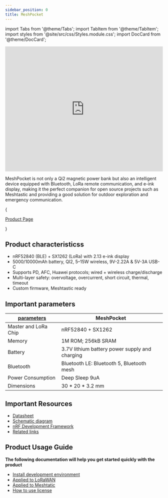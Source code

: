 ```yaml
---
sidebar_position: 0
title: MeshPocket
---
```


import Tabs from '@theme/Tabs';
import TabItem from '@theme/TabItem';
import styles from '@site/src/css/Styles.module.css';
import DocCard from '@theme/DocCard';


<iframe
  width="100%"
  height="400"
  src="https://www.youtube.com/embed/hy2ndMZC0RI"
  title="Heltec Capsule Sensor V3. A Portable LoRa/LoRaWAN Node device compatible with Meshtastic"
  frameborder="0"
  allow="accelerometer; autoplay; clipboard-write; encrypted-media; gyroscope; picture-in-picture"
  allowfullscreen
></iframe>


MeshPocket is not only a Qi2 magnetic power bank but also an intelligent device equipped with Bluetooth, LoRa remote communication, and e-ink display, making it the perfect companion for open source projects such as Meshtastic and providing a good solution for outdoor exploration and emergency communication.

{<div className={styles.btnContainer}>
  <a href="https://heltec.org/project/meshpocket/" className={styles.btnLink1}>
    Product Page
  </a>
</div>}

## Product characteristicss

- nRF52840 (BLE) + SX1262 (LoRa) with 2.13 e-ink display
- 5000/10000mAh battery, QI2, 5–15W wireless, 9V-2.22A & 5V-3A USB-C
- Supports PD, AFC, Huawei protocols; wired + wireless charge/discharge
- Multi-layer safety: overvoltage, overcurrent, short circuit, thermal, timeout
- Custom firmware, Meshtastic ready

## Important parameters
| [parameters](https://resource.heltec.cn/download/MeshPocket/datasheet/MeshPocket_1.0.1.pdf)         | MeshPocket    |
|--------------------|----------------------------|
|Master and LoRa Chip      |	    nRF52840 +  SX1262              |
|Memory|  	1M ROM; 256kB SRAM            |
| Battery     |   	3.7V lithium battery power supply and charging                |
| Bluetooth         | 	Bluetooth LE: Bluetooth 5, Bluetooth mesh           |
|Power Consumption       |  	Deep Sleep 9uA   |
| Dimensions         |   		30 * 20 * 3.2 mm   |


## Important Resources
- [Datasheet](https://resource.heltec.cn/download/MeshPocket/datasheet/MeshPocket_1.0.1.pdf)
- [Schematic diagram](https://resource.heltec.cn/download/MeshPocket/schematic)
- [nRF Development Framework](https://github.com/HelTecAutomation/Heltec_nRF52)
- [Related links](https://resource.heltec.cn/download/MeshPocket)

## Product Usage Guide

**The following documentation will help you get started quickly with the product**
- [Install development environment](/docs/devices/open-source-devices/nrf52840-series/nrf52840-series-quick-start?nrf52840=nrf52840)
- [Applied to LoRaWAN](/docs/devices/open-source-devices/nrf52840-series/nrf52840-series-quick-start?nrf52840=lorawan)
- [Applied to Meshtatic](/docs/devices/open-source-devices/nrf52840-series/nrf52840-series-quick-start?nrf52840=meshtastic)
- [How to use license](docs/devices/general-docs/how_to_use_license)


